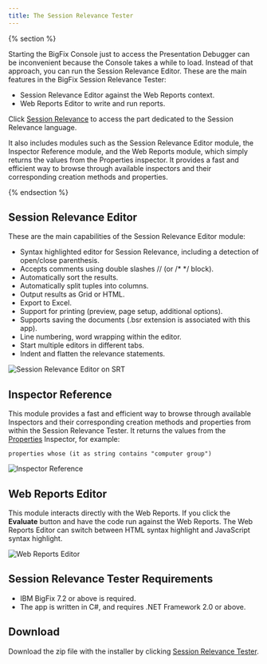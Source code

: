 ```yaml
---
title: The Session Relevance Tester
---
```


{% section %}

Starting the BigFix Console just to access the Presentation Debugger can be inconvenient because the Console takes a while to load. Instead of that approach, you can run the Session Relevance Editor.
These are the main features in the BigFix Session Relevance Tester:

* Session Relevance Editor against the Web Reports context.
* Web Reports Editor to write and run reports.

Click [Session Relevance](/relevance/guide/session/) to access the part dedicated to the Session Relevance language.

It also includes modules such as the Session Relevance Editor module, the Inspector Reference module, 
and the Web Reports module, which simply returns the values from the Properties inspector. It provides a fast and efficient way to browse through available inspectors and their corresponding creation methods and properties.

{% endsection %}

## Session Relevance Editor

These are the main capabilities of the Session Relevance Editor module:

* Syntax highlighted editor for Session Relevance, including a detection of open/close parenthesis.
* Accepts comments using double slashes // (or /* */ block).
* Automatically sort the results.
* Automatically split tuples into columns.
* Output results as Grid or HTML.
* Export to Excel.
* Support for printing (preview, page setup, additional options).
* Supports saving the documents (.bsr extension is associated with this app).
* Line numbering, word wrapping within the editor.
* Start multiple editors in different tabs.
* Indent and flatten the relevance statements.

![Session Relevance Editor on SRT](/static/img/session_relevance_editor_onsrt.jpg)

## Inspector Reference

This module provides a fast and efficient way to browse through available Inspectors and their corresponding creation methods and properties from within the Session Relevance Tester. It returns the values from the [Properties](../relevance/guide/basics/properties.html) Inspector, for example:

```
properties whose (it as string contains "computer group")
```
![Inspector Reference](/static/img/inspector_reference.jpg)

## Web Reports Editor

 This module interacts directly with the Web Reports. If you click the **Evaluate** button and have the code run against the Web Reports. 
 The Web Reports Editor can switch between HTML syntax highlight and JavaScript syntax highlight.
 
![Web Reports Editor](/static/img/web_reports_editor.jpg) 
 
## Session Relevance Tester Requirements

* IBM BigFix 7.2 or above is required.
* The app is written in C#, and requires .NET Framework 2.0 or above. 

## Download

Download the zip file with the installer by clicking [Session Relevance Tester](http://leewei.com/bigfix/prod/sessrel/BESSessionRelevanceInstaller80627.zip ).

